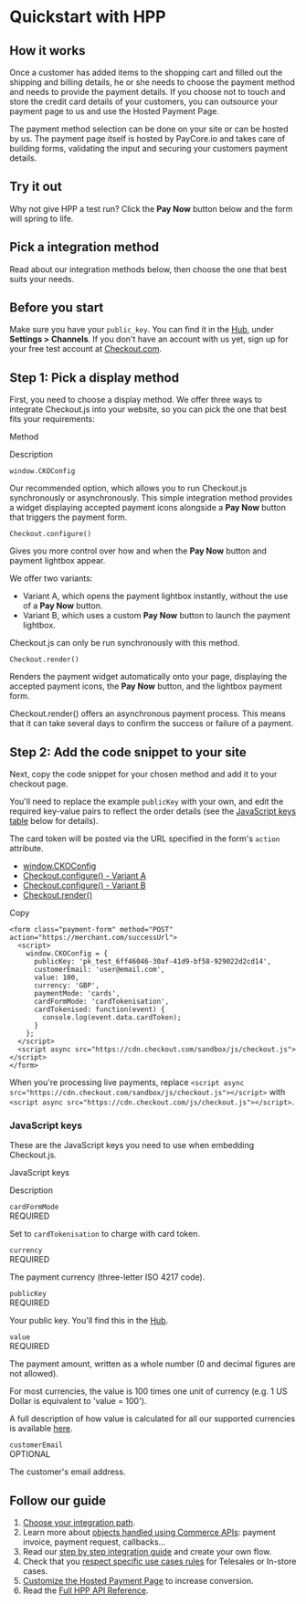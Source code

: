 # Quickstart with HPP


## How it works

Once a customer has added items to the shopping cart and filled out the shipping and billing details, he or she needs to choose the payment method and needs to provide the payment details. If you choose not to touch and store the credit card details of your customers, you can outsource your payment page to us and use the Hosted Payment Page.

The payment method selection can be done on your site or can be hosted by us. The payment page itself is hosted by PayCore.io and takes care of building forms, validating the input and securing your customers payment details.


## Try it out

Why not give HPP a test run? Click the  **Pay Now**  button below and the form will spring to life.

## Pick a integration method

Read about our integration methods below, then choose the one that best suits your needs.



## Before you start

Make sure you have your  `public_key`. You can find it in the  [Hub](https://hub.checkout.com/v2), under  **Settings > Channels**. If you don't have an account with us yet, sign up for your free test account at  [Checkout.com](https://hub.checkout.com/v2).

## Step 1:  Pick a display method

First, you need to choose a display method. We offer three ways to integrate Checkout.js into your website, so you can pick the one that best fits your requirements:

Method

Description

`window.CKOConfig`

Our recommended option, which allows you to run Checkout.js synchronously or asynchronously. This simple integration method provides a widget displaying accepted payment icons alongside a  **Pay Now**  button that triggers the payment form.

`Checkout.configure()`

Gives you more control over how and when the  **Pay Now**  button and payment lightbox appear.

We offer two variants:

-   Variant A, which opens the payment lightbox instantly, without the use of a  **Pay Now**  button.
-   Variant B, which uses a custom  **Pay Now**  button to launch the payment lightbox.

Checkout.js can only be run synchronously with this method.

`Checkout.render()`

Renders the payment widget automatically onto your page, displaying the accepted payment icons, the  **Pay Now**  button, and the lightbox payment form.

Checkout.render() offers an asynchronous payment process. This means that it can take several days to confirm the success or failure of a payment.

## Step 2:  Add the code snippet to your site

Next, copy the code snippet for your chosen method and add it to your checkout page.

You'll need to replace the example  `publicKey`  with your own, and edit the required key-value pairs to reflect the order details (see the  [JavaScript keys table](https://docs.checkout.com/docs/checkoutjs#section-javascript-keys)  below for details).

The card token will be posted via the URL specified in the form's  `action`  attribute.

-   [window.CKOConfig](https://docs.checkout.com/docs/checkoutjs)
-   [Checkout.configure() - Variant A](https://docs.checkout.com/docs/checkoutjs)
-   [Checkout.configure() - Variant B](https://docs.checkout.com/docs/checkoutjs)
-   [Checkout.render()](https://docs.checkout.com/docs/checkoutjs)

Copy

```
<form class="payment-form" method="POST" action="https://merchant.com/successUrl">
  <script>
    window.CKOConfig = {
      publicKey: 'pk_test_6ff46046-30af-41d9-bf58-929022d2cd14',
      customerEmail: 'user@email.com',
      value: 100,
      currency: 'GBP',
      paymentMode: 'cards',
      cardFormMode: 'cardTokenisation',
      cardTokenised: function(event) {
        console.log(event.data.cardToken);
      }
    };
  </script>
  <script async src="https://cdn.checkout.com/sandbox/js/checkout.js"></script>
</form>
```

When you're processing live payments, replace  `<script async src="https://cdn.checkout.com/sandbox/js/checkout.js"></script>`  with  `<script async src="https://cdn.checkout.com/js/checkout.js"></script>`.

### JavaScript keys

These are the JavaScript keys you need to use when embedding Checkout.js.

JavaScript keys

Description

`cardFormMode`  
REQUIRED

Set to  `cardTokenisation`  to charge with card token.

`currency`  
REQUIRED

The payment currency (three-letter ISO 4217 code).

`publicKey`  
REQUIRED

Your public key. You'll find this in the  [Hub](https://hub.checkout.com/v2).

`value`  
REQUIRED

The payment amount, written as a whole number (0 and decimal figures are not allowed).

For most currencies, the value is 100 times one unit of currency (e.g. 1 US Dollar is equivalent to 'value = 100').

A full description of how value is calculated for all our supported currencies is available  [here](https://docs.checkout.com/docs/calculating-the-value).

`customerEmail`  
OPTIONAL

The customer's email address.


## Follow our guide

1.  [Choose your integration path](/products/hpp/integration-methods/).
2.  Learn more about  [objects handled using Commerce APIs](/products/hpp/integration-overview/): payment invoice, payment request, callbacks…
3.  Read our  [step by step integration guide](/products/hpp/integration-guide/)  and create your own flow.
4.  Check that you  [respect specific use cases rules](/products/hpp/#use-cases)  for Telesales or In-store cases.
5.  [Customize the Hosted Payment Page](/products/hpp/customization/)  to increase conversion.
6.  Read the  [Full HPP API Reference](/integration/api-references/#commerce-hpp).